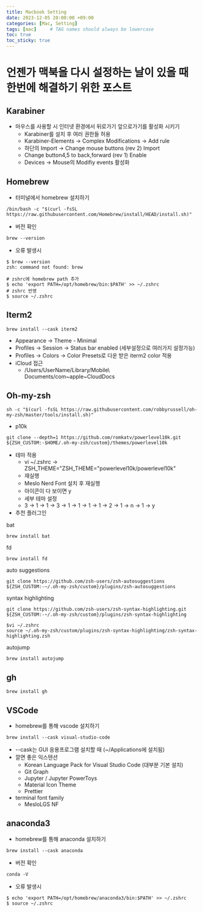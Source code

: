 ```yaml
---
title: Macbook Setting
date: 2023-12-05 20:00:00 +09:00
categories: [Mac, Setting]
tags: [mac]     # TAG names should always be lowercase
toc: true
toc_sticky: true
---
```


# 언젠가 맥북을 다시 설정하는 날이 있을 때 한번에 해결하기 위한 포스트

## Karabiner
- 마우스를 사용할 시 인터넷 환경에서 뒤로가기 앞으로가기를 활성화 시키기
	- Karabiner를 설치 후 여러 권한들 허용
	- Karabiner-Elements &rarr; Complex Modifications &rarr; Add rule
	- 하단의 Import &rarr; Change mouse buttons (rev 2) Import
	- Change button4,5 to back,forward (rev 1) Enable
	- Devices &rarr; Mouse의 Modifiy events 활성화

## Homebrew
- 터미널에서 homebrew 설치하기
```
/bin/bash -c "$(curl -fsSL https://raw.githubusercontent.com/Homebrew/install/HEAD/install.sh)"
```
- 버전 확인
```
brew --version
```
- 오류 발생시
```
$ brew --version
zsh: command not found: brew

# zshrc에 homebrew path 추가
$ echo 'export PATH=/opt/homebrew/bin:$PATH' >> ~/.zshrc
# zshrc 반영
$ source ~/.zshrc
```

## Iterm2
```
brew install --cask iterm2
```
- Appearance &rarr; Theme - Minimal
- Profiles &rarr; Session &rarr; Status bar enabled (세부설정으로 여러가지 설정가능)
- Profiles &rarr; Colors &rarr; Color Presets로 다운 받은 iterm2 color 적용
- iCloud 접근
	- /Users/UserName/Library/Mobile\ Documents/com~apple~CloudDocs

## Oh-my-zsh
```
sh -c "$(curl -fsSL https://raw.githubusercontent.com/robbyrussell/oh-my-zsh/master/tools/install.sh)"
```
- p10k
```
git clone --depth=1 https://github.com/romkatv/powerlevel10k.git ${ZSH_CUSTOM:-$HOME/.oh-my-zsh/custom}/themes/powerlevel10k
```
- 테마 적용
	- vi ~/.zshrc &rarr; ZSH_THEME="ZSH_THEME="powerlevel10k/powerlevel10k"
	- 재실행
	- Meslo Nerd Font 설치 후 재실행
	- 아이콘이 다 보이면 y
	- 세부 테마 설정
	- 3 &rarr; 1 &rarr; 1 &rarr; 3 &rarr; 1 &rarr; 1 &rarr; 1 &rarr; 1 &rarr; 2 &rarr; 1 &rarr; n &rarr; 1 &rarr; y 
- 추천 플러그인

bat
```
brew install bat
```
fd
```
brew install fd
```
auto suggestions
```
git clone https://github.com/zsh-users/zsh-autosuggestions ${ZSH_CUSTOM:-~/.oh-my-zsh/custom}/plugins/zsh-autosuggestions
```
syntax highlighting
```
git clone https://github.com/zsh-users/zsh-syntax-highlighting.git ${ZSH_CUSTOM:-~/.oh-my-zsh/custom}/plugins/zsh-syntax-highlighting

$vi ~/.zshrc
source ~/.oh-my-zsh/custom/plugins/zsh-syntax-highlighting/zsh-syntax-highlighting.zsh
```
autojump
```
brew install autojump
```

## gh
```
brew install gh
```

## VSCode
- homebrew를 통해 vscode 설치하기
```
brew install --cask visual-studio-code
```
- --cask는 GUI 응용프로그램 설치할 때 (~/Applications에 설치됨)
- 깔면 좋은 익스텐션
	- Korean Language Pack for Visual Studio Code (대부분 기본 설치)
	- Git Graph
	- Jupyter / Jupyter PowerToys
	- Material Icon Theme
	- Prettier
- terminal font family
	- MesloLGS NF

## anaconda3
- homebrew를 통해 anaconda 설치하기
```
brew install --cask anaconda
```
- 버전 확인
```
conda -V
```
- 오류 발생시
```
$ echo 'export PATH=/opt/homebrew/anaconda3/bin:$PATH' >> ~/.zshrc
$ source ~/.zshrc
```

